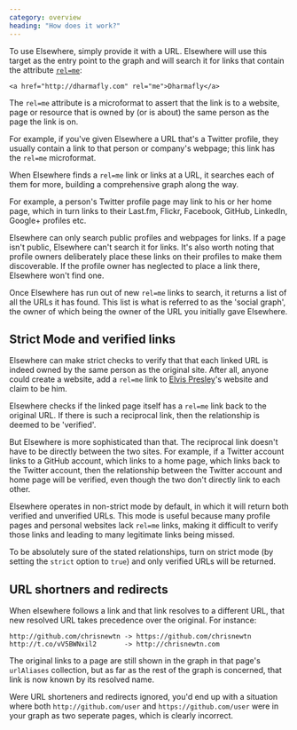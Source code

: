 ```yaml
---
category: overview
heading: "How does it work?"
---
```


To use Elsewhere, simply provide it with a URL. Elsewhere will use this target as the entry point to the graph and will search it for links that contain the attribute [`rel=me`][rel=me]:

    <a href="http://dharmafly.com" rel="me">Dharmafly</a>

The `rel=me` attribute is a microformat to assert that the link is to a website, page or resource that is owned by (or is about) the same person as the page the link is on. 

For example, if you've given Elsewhere a URL that's a Twitter profile, they usually contain a link to that person or company's webpage; this link has the `rel=me` microformat.

When Elsewhere finds a `rel=me` link or links at a URL, it searches each of them for more, building a comprehensive graph along the way.

For example, a person's Twitter profile page may link to his or her home page, which in turn links to their Last.fm, Flickr, Facebook, GitHub, LinkedIn, Google+ profiles etc. 

Elsewhere can only search public profiles and webpages for links. If a page isn't public, Elsewhere can't search it for links. It's also worth noting that profile owners deliberately place these links on their profiles to make them discoverable. If the profile owner has neglected to place a link there, Elsewhere won't find one. 

Once Elsewhere has run out of new `rel=me` links to search, it returns a list of all the URLs it has found. This list is what is referred to as the 'social graph', the owner of which being the owner of the URL you initially gave Elsewhere.


## Strict Mode and verified links

Elsewhere can make strict checks to verify that that each linked URL is indeed owned by the same person as the original site. After all, anyone could create a website, add a `rel=me` link to [Elvis Presley][elvis]'s website and claim to be him.

Elsewhere checks if the linked page itself has a `rel=me` link back to the original URL. If there is such a reciprocal link, then the relationship is deemed to be 'verified'.

But Elsewhere is more sophisticated than that. The reciprocal link doesn't have to be directly between the two sites. For example, if a Twitter account links to a GitHub account, which links to a home page, which links back to the Twitter account, then the relationship between the Twitter account and home page will be verified, even though the two don't directly link to each other.

Elsewhere operates in non-strict mode by default, in which it will return both verified and unverified URLs. This mode is useful because many profile pages and personal websites lack `rel=me` links, making it difficult to verify those links and leading to many legitimate links being missed.

To be absolutely sure of the stated relationships, turn on strict mode (by setting the `strict` option to `true`) and only verified URLs will be returned.


## URL shortners and redirects

When elsewhere follows a link and that link resolves to a different URL, that new resolved URL takes precedence over the original. For instance:

    http://github.com/chrisnewtn -> https://github.com/chrisnewtn
    http://t.co/vV5BWNxil2       -> http://chrisnewtn.com

The original links to a page are still shown in the graph in that page's `urlAliases` collection, but as far as the rest of the graph is concerned, that link is now known by its resolved name.

Were URL shorteners and redirects ignored, you'd end up with a situation where both `http://github.com/user` and `https://github.com/user` were in your graph as two seperate pages, which is clearly incorrect.


[rel=me]: http://microformats.org/wiki/rel-me
[elvis]: http://www.elvis.com